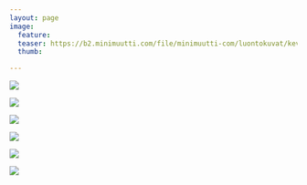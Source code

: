 ```yaml
---
layout: page
image:
  feature:
  teaser: https://b2.minimuutti.com/file/minimuutti-com/luontokuvat/kev%C3%A4t/4/DS52411-245px.jpg
  thumb:

---
```


![](https://b2.minimuutti.com/file/minimuutti-com/luontokuvat/kev%C3%A4t/4/DS52411-800px.jpg)

![](https://b2.minimuutti.com/file/minimuutti-com/luontokuvat/kev%C3%A4t/4/DS52384-800px.jpg)

![](https://b2.minimuutti.com/file/minimuutti-com/luontokuvat/kev%C3%A4t/4/DS52368-800px.jpg)

![](https://b2.minimuutti.com/file/minimuutti-com/luontokuvat/kev%C3%A4t/4/DS52373-800px.jpg)

![](https://b2.minimuutti.com/file/minimuutti-com/luontokuvat/kev%C3%A4t/4/DS52376-800px.jpg)

![](https://b2.minimuutti.com/file/minimuutti-com/luontokuvat/kev%C3%A4t/4/DS52380-800px.jpg)
